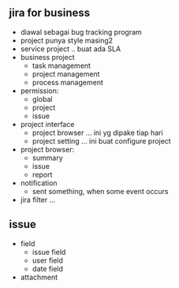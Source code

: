 ## jira for business
- diawal sebagai bug tracking program
- project punya style masing2
- service project .. buat ada SLA
- business project
    - task management
    - project management
    - process management
- permission:
    - global 
    - project
    - issue
- project interface
    - project browser ... ini yg dipake tiap hari
    - project setting ... ini buat configure project
- project browser:
    - summary 
    - issue
    - report
- notification
    - sent something, when some event occurs
- jira filter ...

## issue
- field
    - issue field
    - user field
    - date field
- attachment
